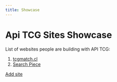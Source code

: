 ```yaml
---
title: Showcase
---
```


# Api TCG Sites Showcase

List of websites people are building with API TCG:


1. [tcgmatch.cl](https://tcgmatch.cl)
2. [Search Piece](https://search-piece.vercel.app/)


[Add site](https://github.com/apitcg/docs.apitcg.com/blob/main/src/pages/showcase.md)